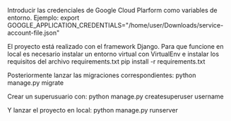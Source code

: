 Introducir las credenciales de Google Cloud Plarform como variables de entorno.
Ejemplo:
export GOOGLE_APPLICATION_CREDENTIALS="/home/user/Downloads/service-account-file.json"

El proyecto está realizado con el framework Django.
Para que funcione en local es necesario instalar un entorno virtual con VirtualEnv e instalar los requisitos del archivo requirements.txt
pip install -r requirements.txt

Posteriormente lanzar las migraciones correspondientes:
python manage.py migrate

Crear un superusuario con:
python manage.py createsuperuser username

Y lanzar el proyecto en local:
python manage.py runserver